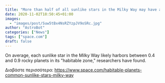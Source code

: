 ```yaml
---
title: "More than half of all sunlike stars in the Milky Way may have a habitable planet"
date: 2020-11-02T18:50:45+01:00
images:
  - "images/post/Suw5tBx4NsRZYzpJV9oSRc.jpg"
author: "AstroBot"
categories: ["News"]
tags: ["space.com"]
draft: false
---
```


On average, each sunlike star in the Milky Way likely harbors between 0.4 and 0.9 rocky planets in its "habitable zone," researchers have found. 

Διαβάστε περισσότερα: https://www.space.com/habitable-planets-common-sunlike-stars-milky-way
